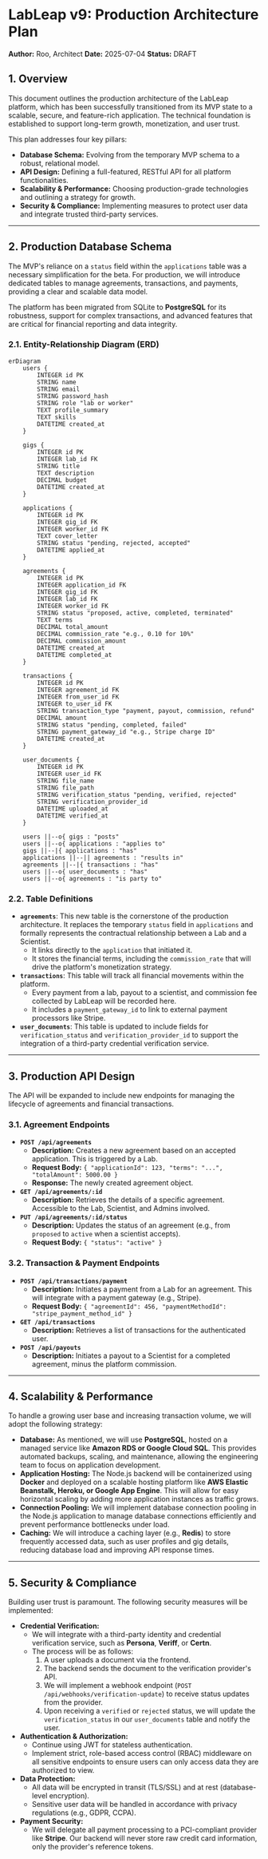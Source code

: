 # LabLeap v9: Production Architecture Plan

**Author:** Roo, Architect
**Date:** 2025-07-04
**Status:** DRAFT

## 1. Overview

This document outlines the production architecture of the LabLeap platform, which has been successfully transitioned from its MVP state to a scalable, secure, and feature-rich application. The technical foundation is established to support long-term growth, monetization, and user trust.

This plan addresses four key pillars:
*   **Database Schema:** Evolving from the temporary MVP schema to a robust, relational model.
*   **API Design:** Defining a full-featured, RESTful API for all platform functionalities.
*   **Scalability & Performance:** Choosing production-grade technologies and outlining a strategy for growth.
*   **Security & Compliance:** Implementing measures to protect user data and integrate trusted third-party services.

---

## 2. Production Database Schema

The MVP's reliance on a `status` field within the `applications` table was a necessary simplification for the beta. For production, we will introduce dedicated tables to manage agreements, transactions, and payments, providing a clear and scalable data model.

The platform has been migrated from SQLite to **PostgreSQL** for its robustness, support for complex transactions, and advanced features that are critical for financial reporting and data integrity.

### 2.1. Entity-Relationship Diagram (ERD)

```mermaid
erDiagram
    users {
        INTEGER id PK
        STRING name
        STRING email
        STRING password_hash
        STRING role "lab or worker"
        TEXT profile_summary
        TEXT skills
        DATETIME created_at
    }

    gigs {
        INTEGER id PK
        INTEGER lab_id FK
        STRING title
        TEXT description
        DECIMAL budget
        DATETIME created_at
    }

    applications {
        INTEGER id PK
        INTEGER gig_id FK
        INTEGER worker_id FK
        TEXT cover_letter
        STRING status "pending, rejected, accepted"
        DATETIME applied_at
    }

    agreements {
        INTEGER id PK
        INTEGER application_id FK
        INTEGER gig_id FK
        INTEGER lab_id FK
        INTEGER worker_id FK
        STRING status "proposed, active, completed, terminated"
        TEXT terms
        DECIMAL total_amount
        DECIMAL commission_rate "e.g., 0.10 for 10%"
        DECIMAL commission_amount
        DATETIME created_at
        DATETIME completed_at
    }

    transactions {
        INTEGER id PK
        INTEGER agreement_id FK
        INTEGER from_user_id FK
        INTEGER to_user_id FK
        STRING transaction_type "payment, payout, commission, refund"
        DECIMAL amount
        STRING status "pending, completed, failed"
        STRING payment_gateway_id "e.g., Stripe charge ID"
        DATETIME created_at
    }

    user_documents {
        INTEGER id PK
        INTEGER user_id FK
        STRING file_name
        STRING file_path
        STRING verification_status "pending, verified, rejected"
        STRING verification_provider_id
        DATETIME uploaded_at
        DATETIME verified_at
    }

    users ||--o{ gigs : "posts"
    users ||--o{ applications : "applies to"
    gigs ||--|{ applications : "has"
    applications ||--|| agreements : "results in"
    agreements ||--|{ transactions : "has"
    users ||--o{ user_documents : "has"
    users ||--o{ agreements : "is party to"
```

### 2.2. Table Definitions

*   **`agreements`**: This new table is the cornerstone of the production architecture. It replaces the temporary `status` field in `applications` and formally represents the contractual relationship between a Lab and a Scientist.
    *   It links directly to the `application` that initiated it.
    *   It stores the financial terms, including the `commission_rate` that will drive the platform's monetization strategy.
*   **`transactions`**: This table will track all financial movements within the platform.
    *   Every payment from a lab, payout to a scientist, and commission fee collected by LabLeap will be recorded here.
    *   It includes a `payment_gateway_id` to link to external payment processors like Stripe.
*   **`user_documents`**: This table is updated to include fields for `verification_status` and `verification_provider_id` to support the integration of a third-party credential verification service.

---

## 3. Production API Design

The API will be expanded to include new endpoints for managing the lifecycle of agreements and financial transactions.

### 3.1. Agreement Endpoints

*   **`POST /api/agreements`**
    *   **Description:** Creates a new agreement based on an accepted application. This is triggered by a Lab.
    *   **Request Body:** `{ "applicationId": 123, "terms": "...", "totalAmount": 5000.00 }`
    *   **Response:** The newly created agreement object.
*   **`GET /api/agreements/:id`**
    *   **Description:** Retrieves the details of a specific agreement. Accessible to the Lab, Scientist, and Admins involved.
*   **`PUT /api/agreements/:id/status`**
    *   **Description:** Updates the status of an agreement (e.g., from `proposed` to `active` when a scientist accepts).
    *   **Request Body:** `{ "status": "active" }`

### 3.2. Transaction & Payment Endpoints

*   **`POST /api/transactions/payment`**
    *   **Description:** Initiates a payment from a Lab for an agreement. This will integrate with a payment gateway (e.g., Stripe).
    *   **Request Body:** `{ "agreementId": 456, "paymentMethodId": "stripe_payment_method_id" }`
*   **`GET /api/transactions`**
    *   **Description:** Retrieves a list of transactions for the authenticated user.
*   **`POST /api/payouts`**
    *   **Description:** Initiates a payout to a Scientist for a completed agreement, minus the platform commission.

---

## 4. Scalability & Performance

To handle a growing user base and increasing transaction volume, we will adopt the following strategy:

*   **Database:** As mentioned, we will use **PostgreSQL**, hosted on a managed service like **Amazon RDS or Google Cloud SQL**. This provides automated backups, scaling, and maintenance, allowing the engineering team to focus on application development.
*   **Application Hosting:** The Node.js backend will be containerized using **Docker** and deployed on a scalable hosting platform like **AWS Elastic Beanstalk, Heroku, or Google App Engine**. This will allow for easy horizontal scaling by adding more application instances as traffic grows.
*   **Connection Pooling:** We will implement database connection pooling in the Node.js application to manage database connections efficiently and prevent performance bottlenecks under load.
*   **Caching:** We will introduce a caching layer (e.g., **Redis**) to store frequently accessed data, such as user profiles and gig details, reducing database load and improving API response times.

---

## 5. Security & Compliance

Building user trust is paramount. The following security measures will be implemented:

*   **Credential Verification:**
    *   We will integrate with a third-party identity and credential verification service, such as **Persona**, **Veriff**, or **Certn**.
    *   The process will be as follows:
        1.  A user uploads a document via the frontend.
        2.  The backend sends the document to the verification provider's API.
        3.  We will implement a webhook endpoint (`POST /api/webhooks/verification-update`) to receive status updates from the provider.
        4.  Upon receiving a `verified` or `rejected` status, we will update the `verification_status` in our `user_documents` table and notify the user.
*   **Authentication & Authorization:**
    *   Continue using JWT for stateless authentication.
    *   Implement strict, role-based access control (RBAC) middleware on all sensitive endpoints to ensure users can only access data they are authorized to view.
*   **Data Protection:**
    *   All data will be encrypted in transit (TLS/SSL) and at rest (database-level encryption).
    *   Sensitive user data will be handled in accordance with privacy regulations (e.g., GDPR, CCPA).
*   **Payment Security:**
    *   We will delegate all payment processing to a PCI-compliant provider like **Stripe**. Our backend will never store raw credit card information, only the provider's reference tokens.
